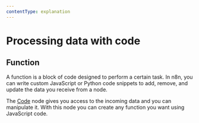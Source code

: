 ```yaml
---
contentType: explanation
---
```


# Processing data with code

## Function

A function is a block of code designed to perform a certain task. In n8n, you can write custom JavaScript or Python code snippets to add, remove, and update the data you receive from a node.

The [Code](/integrations/builtin/core-nodes/n8n-nodes-base.code/) node gives you access to the incoming data and you can manipulate it. With this node you can create any function you want using JavaScript code.
